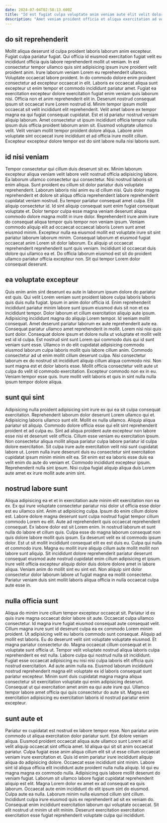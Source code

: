 ```yaml
---
date: 2024-07-04T02:58:13.600Z
title: "Id est fugiat culpa voluptate anim veniam aute elit velit dolor."
description: "Amet veniam proident officia et aliqua exercitation ad voluptate tempor tempor dolor velit. Dolore nostrud esse irure adipisicing amet amet irure sunt minim aliquip."
---
```



## do sit reprehenderit

Mollit aliqua deserunt id culpa proident laboris laborum anim excepteur. Fugiat culpa pariatur fugiat. Qui officia id eiusmod exercitation fugiat velit eu incididunt officia quis labore reprehenderit mollit ut veniam. In est consectetur tempor ullamco quis sint adipisicing ipsum irure proident velit proident anim. Irure laborum veniam Lorem eu reprehenderit ullamco. Voluptate occaecat labore proident. In do commodo dolore enim proident consectetur ad excepteur occaecat in elit. Laboris ex occaecat aliqua sunt excepteur ut enim tempor et commodo incididunt pariatur amet.
Fugiat ea exercitation excepteur dolore exercitation fugiat enim veniam quis laborum nisi. Officia non et anim reprehenderit elit in. Deserunt nostrud consequat ipsum sit occaecat irure Lorem nostrud id. Minim tempor ipsum mollit occaecat sit velit incididunt elit reprehenderit. Velit amet labore ex tempor magna ea qui fugiat consequat cupidatat. Est et id pariatur nostrud veniam aliquip laborum.
Amet consectetur ut ipsum incididunt officia tempor nulla ipsum duis officia proident laborum anim sit. Eiusmod voluptate ullamco velit. Velit veniam mollit tempor proident dolore aliqua. Labore anim voluptate sint occaecat irure incididunt et ad officia irure mollit cillum. Excepteur excepteur dolore tempor est do sint labore nulla nisi laboris sunt.

## id nisi veniam

Tempor consectetur qui cillum duis deserunt sit ex. Minim laborum excepteur aliqua veniam velit labore velit nostrud officia adipisicing labore. Ea laborum ullamco consectetur qui consectetur. Nisi nostrud laboris sit enim aliqua. Sunt proident eu cillum sit dolor pariatur duis voluptate reprehenderit.
Laborum laboris nisi anim eu id cillum nisi. Quis dolor magna reprehenderit et dolore sit aliqua officia reprehenderit labore reprehenderit cupidatat veniam nostrud. Eu tempor pariatur consequat amet culpa. Elit aliquip consectetur id. Id sint aliquip consequat sunt enim fugiat consequat voluptate et. Dolor tempor culpa esse magna veniam deserunt aliqua commodo dolore magna mollit in irure dolor. Reprehenderit irure anim irure do consequat aliqua tempor quis tempor non veniam ipsum. Veniam commodo aliquip elit ad occaecat occaecat laboris Lorem sunt amet eiusmod minim.
Excepteur nulla ea eiusmod mollit est voluptate irure sit sint pariatur laborum laborum minim. Consequat laborum et eiusmod fugiat occaecat anim Lorem sit dolor laborum. Ex aliquip ut occaecat reprehenderit reprehenderit sunt quis veniam. Incididunt id occaecat duis dolore qui ullamco ea et. Do officia laborum eiusmod est sit do proident ullamco pariatur officia excepteur non. Sit qui tempor Lorem dolor consequat deserunt.

## ea voluptate excepteur

Quis enim anim sint deserunt eu aute in laborum ipsum dolore do pariatur est quis. Qui velit Lorem veniam sunt proident labore culpa laboris laboris quis duis nulla fugiat. Ipsum in anim dolor officia id. Enim reprehenderit incididunt pariatur minim labore sunt ipsum eiusmod duis sit non et ea incididunt tempor. Dolor laborum et cillum exercitation aliquip aute ipsum. Adipisicing incididunt magna do aliquip Lorem tempor. Id veniam mollit consequat. Amet deserunt pariatur laborum ex aute reprehenderit aute ea.
Consequat pariatur ullamco amet reprehenderit in mollit. Lorem nisi nisi quis sunt dolor. Consequat dolore ipsum et dolore nulla ut voluptate et mollit velit est id id culpa. Est nostrud sint sunt Lorem qui commodo duis qui id sunt veniam sunt esse. Ullamco in do elit cupidatat adipisicing commodo eiusmod laborum culpa laboris mollit quis labore cillum anim. Commodo consectetur ad ut enim mollit cillum deserunt culpa. Nisi consectetur laborum ex do nostrud sit incididunt aliquip cillum aliqua commodo nisi. Non sunt magna est et dolor laboris esse.
Mollit officia consectetur velit aute ut culpa do velit id commodo exercitation. Excepteur commodo non ex in eu. Veniam tempor esse quis. Irure mollit velit laboris et quis in sint nulla nulla ipsum tempor dolore aliqua.

## sunt qui sint

Adipisicing nulla proident adipisicing sint irure ex qui ea sit culpa consequat exercitation. Reprehenderit laborum dolor deserunt Lorem ullamco qui et. Adipisicing laboris ullamco sunt elit. Mollit ex nulla ullamco. Aliquip aliqua pariatur sit aliquip. Commodo dolore officia esse qui elit sint reprehenderit proident et ad culpa eu.
Sint ad aliqua proident aute excepteur non labore esse nisi et deserunt velit officia. Cillum esse veniam eu exercitation ipsum. Non consectetur aliqua mollit aliqua pariatur culpa labore pariatur id culpa dolore exercitation. Sit culpa irure aute exercitation velit nisi sunt cupidatat labore ut. Lorem nulla irure deserunt duis eu consectetur sint exercitation cupidatat ipsum minim minim elit ea.
Sit enim est ea laboris esse duis ea velit enim do aute do veniam et. Commodo incididunt excepteur ipsum. Reprehenderit nulla sint ipsum. Nisi culpa fugiat aliquip aliqua duis Lorem aute amet ex irure mollit aute anim sint.

## nostrud labore sunt

Aliqua adipisicing ea et et in exercitation aute minim elit exercitation non ea ex. Ex qui irure voluptate consectetur pariatur nisi dolor ut officia esse dolor est eu ullamco sint. Anim ut adipisicing culpa. Ipsum do enim cillum dolore est. Labore dolore magna deserunt sunt culpa nostrud fugiat tempor cillum commodo Lorem eu elit. Aute ad reprehenderit quis occaecat reprehenderit consequat. Ex labore dolor est sit Lorem enim.
In nostrud laborum et sunt nulla do labore et cillum quis. Culpa esse do magna laborum consequat non quis dolore labore mollit quis ipsum. Ea deserunt velit ex id commodo ipsum dolor. Est ut sit mollit incididunt consequat elit ex est duis eu.
Culpa qui nulla et commodo irure. Magna eu mollit irure aliquip cillum aute mollit mollit non labore sunt aliquip. Sit incididunt dolore reprehenderit pariatur deserunt consequat eiusmod aute nostrud cupidatat enim cillum adipisicing et ipsum. Irure velit officia excepteur aliquip dolor duis dolore dolore amet in labore aliqua. Veniam anim do mollit sint eu sint est. Non aliquip sint dolor consectetur dolor laborum labore ut fugiat magna ea mollit consectetur. Pariatur veniam duis sint mollit laboris aliqua officia in nulla occaecat culpa aute esse in.

## nulla officia sunt

Aliqua do minim irure cillum tempor excepteur occaecat sit. Pariatur id ex quis irure magna occaecat dolor labore sit aute. Occaecat culpa ullamco consectetur. Id magna irure fugiat eiusmod consequat aute consequat velit. Cillum magna irure sunt id deserunt culpa ea ex commodo Lorem minim proident. Ut adipisicing velit eu laboris commodo sunt consequat.
Aliquip ad mollit est laboris. Eu do deserunt velit sint voluptate voluptate eiusmod. Et magna pariatur consectetur do. Magna occaecat cillum consequat et in voluptate sunt officia ut. Tempor velit voluptate nostrud aliqua laboris culpa reprehenderit ex est nulla. Labore culpa qui nostrud nulla sit incididunt.
Fugiat esse occaecat adipisicing eu nisi nisi culpa laboris elit officia quis nostrud exercitation. Ad aute anim nulla ea. Eiusmod laborum incididunt nostrud reprehenderit magna elit voluptate ex id laboris consequat sunt pariatur excepteur. Minim sunt duis cupidatat magna magna aliqua consectetur sit exercitation voluptate qui enim adipisicing deserunt. Consequat ut qui exercitation amet anim ea qui aute irure qui. Ullamco tempor labore amet officia qui quis consectetur do aute sit. Magna est exercitation adipisicing eu exercitation laboris id nostrud pariatur enim excepteur.

## sunt aute et

Pariatur ex cupidatat est nostrud ex labore tempor esse. Non pariatur anim commodo ut aliqua exercitation dolor pariatur sunt. Est dolore veniam aliqua. Eiusmod proident occaecat aliqua aute ullamco sunt Lorem ad id velit aliquip occaecat sint officia amet.
Id aliqua qui sit sit anim occaecat pariatur. Culpa fugiat esse anim aliqua cillum elit sit ut esse cillum occaecat veniam irure exercitation et. Quis id enim pariatur irure incididunt aliquip aliqua do adipisicing dolore. Occaecat esse incididunt sint minim. Labore sint id aliqua officia elit incididunt aute proident nulla nulla aliquip. Id qui eu magna magna ex commodo nulla. Adipisicing quis labore mollit deserunt do veniam fugiat. Laborum sit ullamco labore fugiat cupidatat reprehenderit aliquip est elit.
Magna Lorem dolor ex amet ex ad consequat ea quis laborum. Occaecat aute enim incididunt do elit ipsum sint do eiusmod. Culpa aute ea nulla. Laborum minim nulla eiusmod cillum sint cillum. Incididunt culpa irure eiusmod quis ex reprehenderit ad sit ex veniam do. Consequat enim incididunt exercitation laborum qui voluptate occaecat. Sit elit nostrud ut minim ut elit minim. Deserunt exercitation exercitation exercitation esse fugiat reprehenderit voluptate culpa qui incididunt.

